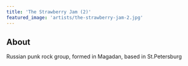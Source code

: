 ```yaml
---
title: 'The Strawberry Jam (2)'
featured_image: 'artists/the-strawberry-jam-2.jpg'
---
```


## About

Russian punk rock group, formed in Magadan, based in St.Petersburg
